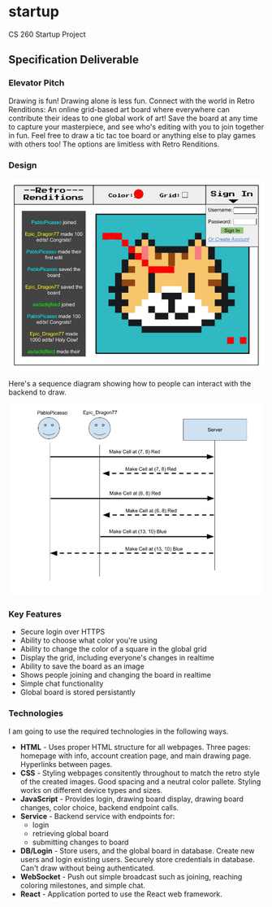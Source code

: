 # startup
CS 260 Startup Project

## Specification Deliverable

### Elevator Pitch

Drawing is fun! Drawing alone is less fun. Connect with the world in Retro Renditions: An online grid-based art board where everywhere can contribute their ideas to one global work of art! Save the board at any time to capture your masterpiece, and see who's editing with you to join together in fun. Feel free to draw a tic tac toe board or anything else to play games with others too! The options are limitless with Retro Renditions.

### Design

![Design](StartupDesign.jpg)

Here's a sequence diagram showing how to people can interact with the backend to draw.

![Sequence diagram](SequenceDiagram.jpg)

### Key Features

- Secure login over HTTPS
- Ability to choose what color you're using
- Ability to change the color of a square in the global grid
- Display the grid, including everyone's changes in realtime
- Ability to save the board as an image
- Shows people joining and changing the board in realtime
- Simple chat functionality
- Global board is stored persistantly

### Technologies

I am going to use the required technologies in the following ways.

- **HTML** - Uses proper HTML structure for all webpages. Three pages: homepage with info, account creation page, and main drawing page. Hyperlinks between pages.
- **CSS** - Styling webpages consitently throughout to match the retro style of the created images. Good spacing and a neutral color pallete. Styling works on different device types and sizes.
- **JavaScript** - Provides login, drawing board display, drawing board changes, color choice, backend endpoint calls.
- **Service** - Backend service with endpoints for:
  - login
  - retrieving global board
  - submitting changes to board
- **DB/Login** - Store users, and the global board in database. Create new users and login existing users. Securely store credentials in database. Can't draw without being authenticated.
- **WebSocket** - Push out simple broadcast such as joining, reaching coloring milestones, and simple chat.
- **React** - Application ported to use the React web framework.
